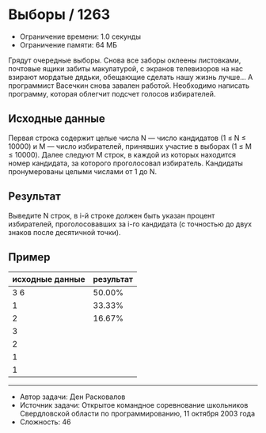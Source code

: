 # Выборы / 1263

* Ограничение времени: 1.0 секунды
* Ограничение памяти: 64 МБ

Грядут очередные выборы. Снова все заборы оклеены листовками, почтовые ящики забиты макулатурой, с экранов телевизоров на нас взирают мордатые дядьки, обещающие сделать нашу жизнь лучше… А программист Васечкин снова завален работой. Необходимо написать программу, которая облегчит подсчет голосов избирателей.

## Исходные данные

Первая строка содержит целые числа N — число кандидатов (1 ≤ N ≤ 10000) и M — число избирателей, принявших участие в выборах (1 ≤ M ≤ 10000). Далее следуют M строк, в каждой из которых находится номер кандидата, за которого проголосовал избиратель. Кандидаты пронумерованы целыми числами от 1 до N.

## Результат

Выведите N строк, в i-й строке должен быть указан процент избирателей, проголосовавших за i-го кандидата (с точностью до двух знаков после десятичной точки).

## Пример

| исходные данные | результат  |
| --------------- | ---------- |
| 3 6             | 50.00%     |
| 1               | 33.33%     |
| 2               | 16.67%     |
| 3               |            |
| 2               |            |
| 1               |            |
| 1               |            |

---

* Автор задачи: Ден Расковалов
* Источник задачи: Открытое командное соревнование школьников Свердловской области по программированию, 11 октября 2003 года
* Сложность: 46